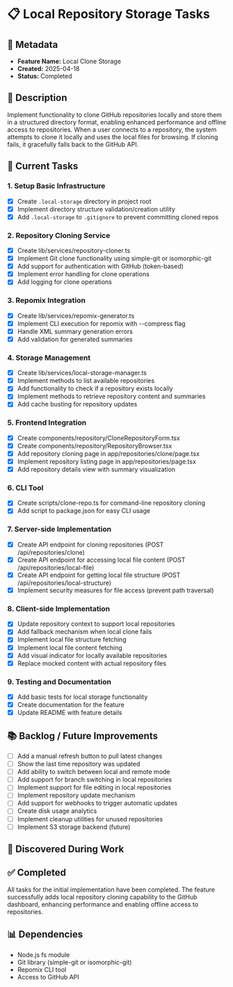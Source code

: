 # 📋 Local Repository Storage Tasks

## 📆 Metadata
- **Feature Name:** Local Clone Storage
- **Created:** 2025-04-18
- **Status:** Completed

## 📝 Description
Implement functionality to clone GitHub repositories locally and store them in a structured directory format, enabling enhanced performance and offline access to repositories. When a user connects to a repository, the system attempts to clone it locally and uses the local files for browsing. If cloning fails, it gracefully falls back to the GitHub API.

## 🎯 Current Tasks

### 1. Setup Basic Infrastructure
- [x] Create `.local-storage` directory in project root
- [x] Implement directory structure validation/creation utility
- [x] Add `.local-storage` to `.gitignore` to prevent committing cloned repos

### 2. Repository Cloning Service
- [x] Create lib/services/repository-cloner.ts
- [x] Implement Git clone functionality using simple-git or isomorphic-git
- [x] Add support for authentication with GitHub (token-based)
- [x] Implement error handling for clone operations
- [x] Add logging for clone operations

### 3. Repomix Integration
- [x] Create lib/services/repomix-generator.ts
- [x] Implement CLI execution for repomix with --compress flag
- [x] Handle XML summary generation errors
- [x] Add validation for generated summaries

### 4. Storage Management
- [x] Create lib/services/local-storage-manager.ts
- [x] Implement methods to list available repositories
- [x] Add functionality to check if a repository exists locally
- [x] Implement methods to retrieve repository content and summaries
- [x] Add cache busting for repository updates

### 5. Frontend Integration
- [x] Create components/repository/CloneRepositoryForm.tsx
- [x] Create components/repository/RepositoryBrowser.tsx
- [x] Add repository cloning page in app/repositories/clone/page.tsx
- [x] Implement repository listing page in app/repositories/page.tsx
- [x] Add repository details view with summary visualization

### 6. CLI Tool
- [x] Create scripts/clone-repo.ts for command-line repository cloning
- [x] Add script to package.json for easy CLI usage

### 7. Server-side Implementation
- [x] Create API endpoint for cloning repositories (POST /api/repositories/clone)
- [x] Create API endpoint for accessing local file content (POST /api/repositories/local-file)
- [x] Create API endpoint for getting local file structure (POST /api/repositories/local-structure)
- [x] Implement security measures for file access (prevent path traversal)

### 8. Client-side Implementation
- [x] Update repository context to support local repositories
- [x] Add fallback mechanism when local clone fails
- [x] Implement local file structure fetching
- [x] Implement local file content fetching
- [x] Add visual indicator for locally available repositories
- [x] Replace mocked content with actual repository files

### 9. Testing and Documentation
- [x] Add basic tests for local storage functionality
- [x] Create documentation for the feature
- [x] Update README with feature details

## 📚 Backlog / Future Improvements
- [ ] Add a manual refresh button to pull latest changes
- [ ] Show the last time repository was updated
- [ ] Add ability to switch between local and remote mode
- [ ] Add support for branch switching in local repositories
- [ ] Implement support for file editing in local repositories
- [ ] Implement repository update mechanism
- [ ] Add support for webhooks to trigger automatic updates
- [ ] Create disk usage analytics
- [ ] Implement cleanup utilities for unused repositories
- [ ] Implement S3 storage backend (future)

## 🔄 Discovered During Work
<!-- Tasks discovered during implementation -->

## ✅ Completed
All tasks for the initial implementation have been completed. The feature successfully adds local repository cloning capability to the GitHub dashboard, enhancing performance and enabling offline access to repositories.

## 📊 Dependencies
- Node.js fs module
- Git library (simple-git or isomorphic-git)
- Repomix CLI tool
- Access to GitHub API 